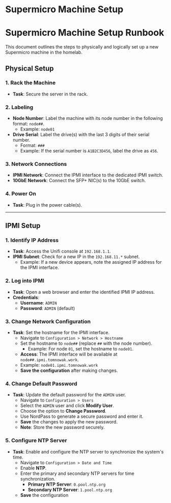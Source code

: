 # Supermicro Machine Setup

# Supermicro Machine Setup Runbook

This document outlines the steps to physically and logically set up a new Supermicro machine in the homelab.

## Physical Setup

### 1. Rack the Machine
- **Task**: Secure the server in the rack.

### 2. Labeling
- **Node Number**: Label the machine with its node number in the following format: `node##`.
  - Example: `node01`
- **Drive Serial**: Label the drive(s) with the last 3 digits of their serial number. 
  - Format: `###`
  - Example: If the serial number is `A1B2C3D456`, label the drive as `456`.

### 3. Network Connections
- **IPMI Network**: Connect the IPMI interface to the dedicated IPMI switch.
- **10GbE Network**: Connect the SFP+ NIC(s) to the 10GbE switch.

### 4. Power On
- **Task**: Plug in the power cable(s).

---

## IPMI Setup

### 1. Identify IP Address
- **Task**: Access the Unifi console at `192.168.1.1`.
- **IPMI Subnet**: Check for a new IP in the `192.168.11.*` subnet.
  - Example: If a new device appears, note the assigned IP address for the IPMI interface.

### 2. Log into IPMI
- **Task**: Open a web browser and enter the identified IPMI IP address.
- **Credentials**: 
  - **Username**: `ADMIN`
  - **Password**: `ADMIN` (default)

### 3. Change Network Configuration
- **Task**: Set the hostname for the IPMI interface.
  - Navigate to `Configuration > Network > Hostname`
  - Set the hostname to `node##` (replace `##` with the node number).
    - Example: For node `01`, set the hostname to `node01`.
  - **Access**: The IPMI interface will be available at `node##.ipmi.tomnowak.work`.
  - Example: `node01.ipmi.tomnowak.work`
  - **Save the configuration** after making changes.

### 4. Change Default Password
- **Task**: Update the default password for the `ADMIN` user.
  - Navigate to `Configuration > Users`
  - Select the `ADMIN` user and click **Modify User**.
  - Choose the option to **Change Password**.
  - Use NordPass to generate a secure password and enter it.
  - **Save** the changes to apply the new password.
  - **Note**: Store the new password securely.

### 5. Configure NTP Server
- **Task**: Enable and configure the NTP server to synchronize the system's time.
  - Navigate to `Configuration > Date and Time`
  - Enable **NTP**.
  - Enter the primary and secondary NTP servers for time synchronization.
    - **Primary NTP Server**: `0.pool.ntp.org`
    - **Secondary NTP Server**: `1.pool.ntp.org`
  - **Save** the configuration
